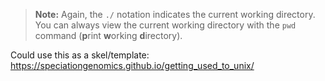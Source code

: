
> **Note:** Again, the `./` notation indicates the current working directory.
You can always view the current working directory with the `pwd` command
(**p**rint **w**orking **d**irectory).

Could use this as a skel/template:
https://speciationgenomics.github.io/getting_used_to_unix/


